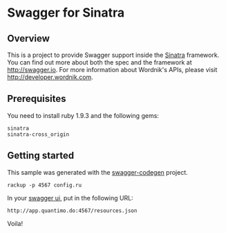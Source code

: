 # Swagger for Sinatra

## Overview
This is a project to provide Swagger support inside the [Sinatra](http://www.sinatrarb.com/) framework.  You can find
out more about both the spec and the framework at http://swagger.io.  For more information about 
Wordnik's APIs, please visit http://developer.wordnik.com.

## Prerequisites
You need to install ruby 1.9.3 and the following gems:

```
sinatra
sinatra-cross_origin
```

## Getting started
This sample was generated with the [swagger-codegen](https://github.com/swagger-api/swagger-codegen) project.

```
rackup -p 4567 config.ru
```

In your [swagger ui](https://github.com/swagger-api/swagger-ui), put in the following URL:

```
http://app.quantimo.do:4567/resources.json
```

Voila!
